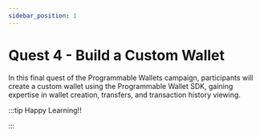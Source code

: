 ```yaml
---
sidebar_position: 1
---
```


# Quest 4 - Build a Custom Wallet


In this final quest of the Programmable Wallets campaign, participants will create a custom wallet using the Programmable Wallet SDK, gaining expertise in wallet creation, transfers, and transaction history viewing.

:::tip Happy Learning!!

<QuestButton text="Go To Quest" link="https://app.stackup.dev/quest_page/quest-4---build-a-custom-wallet" />

:::
